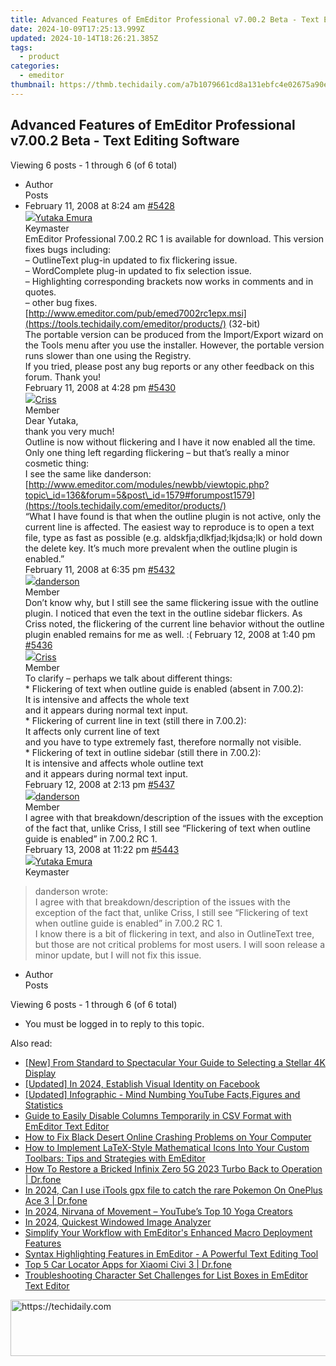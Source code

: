 ```yaml
---
title: Advanced Features of EmEditor Professional v7.00.2 Beta - Text Editing Software
date: 2024-10-09T17:25:13.999Z
updated: 2024-10-14T18:26:21.385Z
tags:
  - product
categories:
  - emeditor
thumbnail: https://thmb.techidaily.com/a7b1079661cd8a131ebfc4e02675a90ed3f73ee624780bb20b2d8532eb393d21.jpg
---
```


## Advanced Features of EmEditor Professional v7.00.2 Beta - Text Editing Software

Viewing 6 posts - 1 through 6 (of 6 total)

* Author  
Posts
* February 11, 2008 at 8:24 am [#5428](https://tools.techidaily.com/emeditor/products/)  
[![](https://secure.gravatar.com/avatar/a0a6377144ed3636f985d87303f65ed2?s=80&d=identicon&r=g)Yutaka Emura](https://www.emeditor.com/forums/users/yemura/ "View Yutaka Emura's profile")  
Keymaster  
EmEditor Professional 7.00.2 RC 1 is available for download. This version fixes bugs including:  
 – OutlineText plug-in updated to fix flickering issue.  
 – WordComplete plug-in updated to fix selection issue.  
 – Highlighting corresponding brackets now works in comments and in quotes.  
 – other bug fixes.  
[http://www.emeditor.com/pub/emed7002rc1epx.msi](https://tools.techidaily.com/emeditor/products/) (32-bit)  
 The portable version can be produced from the Import/Export wizard on the Tools menu after you use the installer. However, the portable version runs slower than one using the Registry.  
 If you tried, please post any bug reports or any other feedback on this forum. Thank you!  
February 11, 2008 at 4:28 pm [#5430](https://tools.techidaily.com/emeditor/products/)  
[![](https://secure.gravatar.com/avatar/99b6b0f6df04adf58ab6a1e54b16ed5d?s=80&d=identicon&r=g)Criss](https://www.emeditor.com/forums/users/Criss/ "View Criss's profile")  
Member  
Dear Yutaka,  
 thank you very much!  
 Outline is now without flickering and I have it now enabled all the time.  
 Only one thing left regarding flickering – but that’s really a minor cosmetic thing:  
 I see the same like danderson:  
[http://www.emeditor.com/modules/newbb/viewtopic.php?topic\_id=136&forum=5&post\_id=1579#forumpost1579](https://tools.techidaily.com/emeditor/products/)  
 “What I have found is that when the outline plugin is not active, only the current line is affected. The easiest way to reproduce is to open a text file, type as fast as possible (e.g. aldskfja;dlkfjad;lkjdsa;lk) or hold down the delete key. It’s much more prevalent when the outline plugin is enabled.”  
February 11, 2008 at 6:35 pm [#5432](https://tools.techidaily.com/emeditor/products/)  
[![](https://secure.gravatar.com/avatar/ddb99ab3b62122199e573aaf64f07e3a?s=80&d=identicon&r=g)danderson](https://www.emeditor.com/forums/users/danderson/ "View danderson's profile")  
Member  
Don’t know why, but I still see the same flickering issue with the outline plugin. I noticed that even the text in the outline sidebar flickers. As Criss noted, the flickering of the current line behavior without the outline plugin enabled remains for me as well. :(
February 12, 2008 at 1:40 pm [#5436](https://tools.techidaily.com/emeditor/products/)  
[![](https://secure.gravatar.com/avatar/99b6b0f6df04adf58ab6a1e54b16ed5d?s=80&d=identicon&r=g)Criss](https://www.emeditor.com/forums/users/Criss/ "View Criss's profile")  
Member  
To clarify – perhaps we talk about different things:  
 \* Flickering of text when outline guide is enabled (absent in 7.00.2):  
 It is intensive and affects the whole text  
 and it appears during normal text input.  
 \* Flickering of current line in text (still there in 7.00.2):  
 It affects only current line of text  
 and you have to type extremely fast, therefore normally not visible.  
 \* Flickering of text in outline sidebar (still there in 7.00.2):  
 It is intensive and affects whole outline text  
 and it appears during normal text input.  
February 12, 2008 at 2:13 pm [#5437](https://tools.techidaily.com/emeditor/products/)  
[![](https://secure.gravatar.com/avatar/ddb99ab3b62122199e573aaf64f07e3a?s=80&d=identicon&r=g)danderson](https://www.emeditor.com/forums/users/danderson/ "View danderson's profile")  
Member  
I agree with that breakdown/description of the issues with the exception of the fact that, unlike Criss, I still see “Flickering of text when outline guide is enabled” in 7.00.2 RC 1.  
February 13, 2008 at 11:22 pm [#5443](https://tools.techidaily.com/emeditor/products/)  
[![](https://secure.gravatar.com/avatar/a0a6377144ed3636f985d87303f65ed2?s=80&d=identicon&r=g)Yutaka Emura](https://www.emeditor.com/forums/users/yemura/ "View Yutaka Emura's profile")  
Keymaster  
> danderson wrote:  
> I agree with that breakdown/description of the issues with the exception of the fact that, unlike Criss, I still see “Flickering of text when outline guide is enabled” in 7.00.2 RC 1.  
 I know there is a bit of flickering in text, and also in OutlineText tree, but those are not critical problems for most users. I will soon release a minor update, but I will not fix this issue.
* Author  
Posts

Viewing 6 posts - 1 through 6 (of 6 total)

* You must be logged in to reply to this topic.

<ins class="adsbygoogle"
     style="display:block"
     data-ad-format="autorelaxed"
     data-ad-client="ca-pub-7571918770474297"
     data-ad-slot="1223367746"></ins>

<ins class="adsbygoogle"
     style="display:block"
     data-ad-client="ca-pub-7571918770474297"
     data-ad-slot="8358498916"
     data-ad-format="auto"
     data-full-width-responsive="true"></ins>

<span class="atpl-alsoreadstyle">Also read:</span>
<div><ul>
<li><a href="https://fox-cloud.techidaily.com/new-from-standard-to-spectacular-your-guide-to-selecting-a-stellar-4k-display/"><u>[New] From Standard to Spectacular Your Guide to Selecting a Stellar 4K Display</u></a></li>
<li><a href="https://facebook-video-content.techidaily.com/updated-in-2024-establish-visual-identity-on-facebook/"><u>[Updated] In 2024, Establish Visual Identity on Facebook</u></a></li>
<li><a href="https://youtube-blog.techidaily.com/ed-infographic-mind-numbing-youtube-factsfigures-and-statistics/"><u>[Updated] Infographic - Mind Numbing YouTube Facts,Figures and Statistics</u></a></li>
<li><a href="https://win-tricks.techidaily.com/guide-to-easily-disable-columns-temporarily-in-csv-format-with-emeditor-text-editor/"><u>Guide to Easily Disable Columns Temporarily in CSV Format with EmEditor Text Editor</u></a></li>
<li><a href="https://win-able.techidaily.com/how-to-fix-black-desert-online-crashing-problems-on-your-computer/"><u>How to Fix Black Desert Online Crashing Problems on Your Computer</u></a></li>
<li><a href="https://win-tricks.techidaily.com/how-to-implement-latex-style-mathematical-icons-into-your-custom-toolbars-tips-and-strategies-with-emeditor/"><u>How to Implement LaTeX-Style Mathematical Icons Into Your Custom Toolbars: Tips and Strategies with EmEditor</u></a></li>
<li><a href="https://fix-guide.techidaily.com/how-to-restore-a-bricked-infinix-zero-5g-2023-turbo-back-to-operation-drfone-by-drfone-fix-android-problems-fix-android-problems/"><u>How To Restore a Bricked Infinix Zero 5G 2023 Turbo Back to Operation | Dr.fone</u></a></li>
<li><a href="https://android-pokemon-go.techidaily.com/in-2024-can-i-use-itools-gpx-file-to-catch-the-rare-pokemon-on-oneplus-ace-3-drfone-by-drfone-virtual-android/"><u>In 2024, Can I use iTools gpx file to catch the rare Pokemon On OnePlus Ace 3 | Dr.fone</u></a></li>
<li><a href="https://youtube-help.techidaily.com/in-2024-nirvana-of-movement-youtubes-top-10-yoga-creators/"><u>In 2024, Nirvana of Movement – YouTube’s Top 10 Yoga Creators</u></a></li>
<li><a href="https://fox-http.techidaily.com/in-2024-quickest-windowed-image-analyzer/"><u>In 2024, Quickest Windowed Image Analyzer</u></a></li>
<li><a href="https://win-tricks.techidaily.com/simplify-your-workflow-with-emeditors-enhanced-macro-deployment-features/"><u>Simplify Your Workflow with EmEditor's Enhanced Macro Deployment Features</u></a></li>
<li><a href="https://win-tricks.techidaily.com/syntax-highlighting-features-in-emeditor-a-powerful-text-editing-tool/"><u>Syntax Highlighting Features in EmEditor - A Powerful Text Editing Tool</u></a></li>
<li><a href="https://android-location-track.techidaily.com/top-5-car-locator-apps-for-xiaomi-civi-3-drfone-by-drfone-virtual-android/"><u>Top 5 Car Locator Apps for Xiaomi Civi 3 | Dr.fone</u></a></li>
<li><a href="https://win-tricks.techidaily.com/troubleshooting-character-set-challenges-for-list-boxes-in-emeditor-text-editor/"><u>Troubleshooting Character Set Challenges for List Boxes in EmEditor Text Editor</u></a></li>
</ul></div>

<!-- affiliate ads begin -->
<a href="https://ursime.pxf.io/c/5597632/2136548/16384" target="_top" id="2136548">
  <img src="//a.impactradius-go.com/display-ad/16384-2136548" border="0" alt="https://techidaily.com" width="728" height="90"/>
</a>
<img height="0" width="0" src="https://ursime.pxf.io/i/5597632/2136548/16384" style="position:absolute;visibility:hidden;" border="0" />
<!-- affiliate ads end -->

